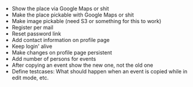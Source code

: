  - Show the place via Google Maps or shit
 - Make the place pickable with Google Maps or shit
 - Make image pickable (need S3 or something for this to work)
 - Register per mail
 - Reset password link
 - Add contact information on profile page
 - Keep login' alive
 - Make changes on profile page persistent
 - Add number of persons for events
 - After copying an event show the new one, not the old one
 - Define testcases: What should happen when an event is copied while in edit mode, etc.